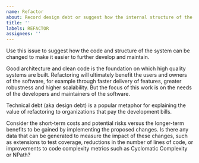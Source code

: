 ```yaml
---
name: Refactor
about: Record design debt or suggest how the internal structure of the program might be improved
title: ''
labels: REFACTOR
assignees: ''
---
```


Use this issue to suggest how the code and structure of the system can be changed to make it easier to further develop and maintain.

Good architecture and clean code is the foundation on which high quality systems are built. Refactoring will ultimately benefit the users and owners of the software, for example through faster delivery of features, greater robustness and higher scalability. But the focus of this work is on the needs of the developers and maintainers of the software.

Technical debt (aka design debt) is a popular metaphor for explaining the value of refactoring to organizations that pay the development bills.

Consider the short-term costs and potential risks versus the longer-term benefits to be gained by implementing the proposed changes. Is there any data that can be generated to measure the impact of these changes, such as extensions to test coverage, reductions in the number of lines of code, or improvements to code complexity metrics such as Cyclomatic Complexity or NPath?
